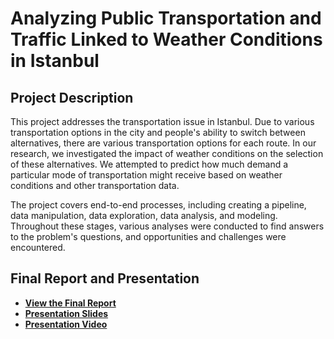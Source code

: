 # Analyzing Public Transportation and Traffic Linked to Weather Conditions in Istanbul

## Project Description

This project addresses the transportation issue in Istanbul. Due to various transportation options in the city and people's ability to switch between alternatives, there are various transportation options for each route. In our research, we investigated the impact of weather conditions on the selection of these alternatives. We attempted to predict how much demand a particular mode of transportation might receive based on weather conditions and other transportation data.

The project covers end-to-end processes, including creating a pipeline, data manipulation, data exploration, data analysis, and modeling. Throughout these stages, various analyses were conducted to find answers to the problem's questions, and opportunities and challenges were encountered.

## Final Report and Presentation

- [**View the Final Report**](https://github.com/ozandmrz/made-template/blob/main/project/report.ipynb)
- [**Presentation Slides**](https://github.com/ozandmrz/made-template/blob/main/project/slides.pdf)
- [**Presentation Video**](https://github.com/ozandmrz/made-template/blob/main/project/presentation-video.md)
